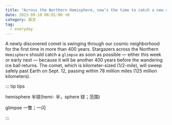 ```yaml
---
title: "Across the Northern Hemisphere, now’s the time to catch a new comet before it vanishes for 400 years"
date: 2023-09-10 06:01:00 +8
category: 英文
tag:
  - everyday
---
```


A newly discovered comet is swinging through our cosmic neighborhood for the first time in more than 400 years. Stargazers across the Northern `Hemisphere` should catch a `glimpse` as soon as possible — either this week or early next — because it will be another 400 years before the wandering ice ball returns. The comet, which is kilometer-sized (1/2-mile), will sweep safely past Earth on Sept. 12, passing within 78 million miles (125 million kilometers).

::: tip tips

hemisphere 半球(hemi- 半，sphere 球；范围)

glimpse 一瞥；一闪

:::
